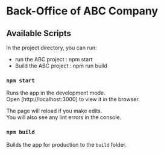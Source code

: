 # Back-Office of ABC Company

## Available Scripts

In the project directory, you can run:

- run the ABC project : npm start
- Build the ABC project : npm run build

### `npm start`

Runs the app in the development mode.\
Open [http://localhost:3000] to view it in the browser.

The page will reload if you make edits.\
You will also see any lint errors in the console.

### `npm build`

Builds the app for production to the `build` folder.
